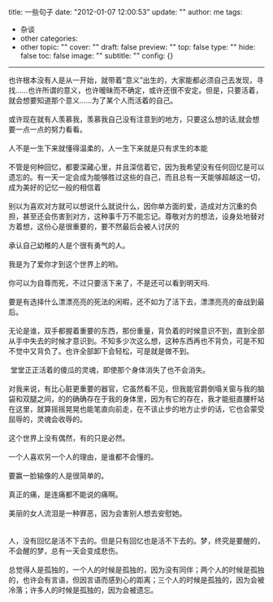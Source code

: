 title: 一些句子
date: "2012-01-07 12:00:53"
update: ""
author: me
tags:
- 杂谈
- other
categories:
- other
topic: ""
cover: ""
draft: false
preview: ""
top: false
type: ""
hide: false
toc: false
image: ""
subtitle: ""
config: {}


---




<div>
也许根本没有人是从一开始，就带着“意义”出生的，大家能都必须自己去发现，寻找……也许所谓的意义，也许暧昧而不确定，或许还很不安定。但是，只要活着，就会想要知道那个意义……为了某个人而活着的自己。</div>
<div><br /></div>
<div>或许现在就有人羡慕我，羡慕我自己没有注意到的地方，只要这么想的话,就会想要一点一点的努力看看。</div>
<div><br /></div>
<div>人不是一生下来就懂得温柔的，人一生下来就是只有求生的本能</div>
<div><br /></div>
<div>
不管是何种回忆，都要深藏心里，并且深信着它，因为我希望没有任何回忆是可以遗忘的。有一天一定会成为能够胜过这些的自己，而且总有一天能够超越这一切，成为美好的记忆一般的相信着</div>
<div><br /></div>
<div>
别以为喜欢对方就可以想说什么就说什么，因你单方面的爱，造成对方沉重的负担，甚至还会伤害到对方，这种事千万不能忘记。尊敬对方的想法，设身处地替对方着想，这份心是很重要的，要不然最后会被人讨厌的</div>
<div><br /></div>
<div>承认自己幼稚的人是个很有勇气的人。</div>
<div><br /></div>
<div>我是为了爱你才到这个世界上的哟。</div>
<div><br /></div>
<div>你可以为自尊而死，不过只要活下来了，不是还可以看到明天吗.&nbsp;<wbr></wbr></div>
<div><br /></div>
<div>要是有选择什么漂漂亮亮的死法的闲暇，还不如为了活下去，漂漂亮亮的奋战到最后。</div>
<div><br /></div>
<div>
无论是谁，双手都握着重要的东西，那份重量，背负着的时候意识不到，直到全部从手中失去的时候才意识到。不知多少次这么想，这种东西再也不背负，可是不知不觉中又背负了。也许全部卸下会轻松，可是就是做不到。</div>
<div><br /></div>
<div>&nbsp;<wbr>堂堂正正活着的傻瓜的灵魂，即使那个身体消失了也不会消失。</wbr></div>
<div><br /></div>
<div>
对我来说，有比心脏更重要的器官，它虽然看不见，但我能官爵倒塌关窗与我的脑袋和双腿之间，的的确确存在于我的身体里，因为有它的存在，我才能挺直腰杆站在这里，就算摇摇晃晃也能笔直向前走，在不该止步的地方止步的话，它也会蒙受屈辱的，灵魂会收辱的。</div>
<div><br /></div>
<div>这个世界上没有偶然，有的只是必然。</div>
<div><br /></div>
<div>一个人喜欢另一个人的理由，是谁都不会懂的。</div>
<div><br /></div>
<div>要赢一脸输像的人是很简单的。</div>
<div><br /></div>
<div>真正的痛，是连痛都不能说的痛啊。</div>
<div><br /></div>
<div>美丽的女人流泪是一种罪恶，因为会害别人想去安慰她。</div>
<div><br /></div>
<div><br /></div>
<div>人，没有回忆是活不下去的。但是只有回忆也是活不下去的。梦，终究是要醒的，不会醒的梦，总有一天会变成悲伤。</div>
<div><br /></div>
<div>
总觉得人是孤独的，一个人的时候是孤独的，因为没有同伴；两个人的时候是孤独的，也许会有言语，但因言语而感到心的距离；三个人的时候是孤独的，因为会被冷落；许多人的时候是孤独的，因为会被遗忘。&nbsp;<wbr></wbr></div>
<div><br /></div>

